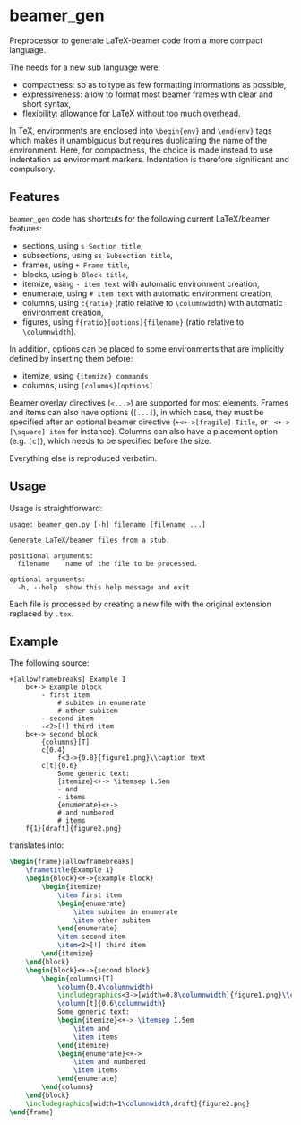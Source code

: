 beamer_gen
==========

Preprocessor to generate LaTeX-beamer code from a more compact language.

The needs for a new sub language were:

- compactness: so as to type as few formatting informations as possible,
- expressiveness: allow to format most beamer frames with clear and short syntax,
- flexibility: allowance for LaTeX without too much overhead.

In TeX, environments are enclosed into ``\begin{env}`` and ``\end{env}`` tags which makes it unambiguous but requires duplicating the name of the environment.
Here, for compactness, the choice is made instead to use indentation as environment markers.
Indentation is therefore significant and compulsory.


Features
--------

``beamer_gen`` code has shortcuts for the following current LaTeX/beamer features:

- sections, using ``s Section title``,
- subsections, using ``ss Subsection title``,
- frames, using ``+ Frame title``,
- blocks, using ``b Block title``,
- itemize, using ``- item text`` with automatic environment creation,
- enumerate, using ``# item text`` with automatic environment creation,
- columns, using ``c{ratio}`` (ratio relative to ``\columnwidth``) with automatic environment creation,
- figures, using ``f{ratio}[options]{filename}`` (ratio relative to ``\columnwidth``).

In addition, options can be placed to some environments that are implicitly defined by inserting them before:

- itemize, using ``{itemize} commands``
- columns, using ``{columns}[options]``


Beamer overlay directives (``<...>``) are supported for most elements.
Frames and items can also have options (``[...]``), in which case, they must be specified after an optional beamer directive (``+<+->[fragile] Title``, or ``-<+->[\square] item`` for instance).
Columns can also have a placement option (e.g. ``[c]``), which needs to be specified before the size.

Everything else is reproduced verbatim.


Usage
-----

Usage is straightforward:

    usage: beamer_gen.py [-h] filename [filename ...]

    Generate LaTeX/beamer files from a stub.

    positional arguments:
      filename    name of the file to be processed.

    optional arguments:
      -h, --help  show this help message and exit

Each file is processed by creating a new file with the original extension replaced by ``.tex``.


Example
-------

The following source:

```
+[allowframebreaks] Example 1
    b<+-> Example block
        - first item
            # subitem in enumerate
            # other subitem
        - second item
        -<2>[!] third item
    b<+-> second block
        {columns}[T]
        c{0.4}
            f<3->{0.8}{figure1.png}\\caption text
        c[t]{0.6}
            Some generic text:
            {itemize}<+-> \itemsep 1.5em
            - and
            - items
            {enumerate}<+->
            # and numbered
            # items
    f{1}[draft]{figure2.png}
```

translates into:

```tex
\begin{frame}[allowframebreaks]
    \frametitle{Example 1}
    \begin{block}<+->{Example block}
        \begin{itemize}
            \item first item
            \begin{enumerate}
                \item subitem in enumerate
                \item other subitem
            \end{enumerate}
            \item second item
            \item<2>[!] third item
        \end{itemize}
    \end{block}
    \begin{block}<+->{second block}
        \begin{columns}[T]
            \column{0.4\columnwidth}
            \includegraphics<3->[width=0.8\columnwidth]{figure1.png}\\caption text
            \column[t]{0.6\columnwidth}
            Some generic text:
            \begin{itemize}<+-> \itemsep 1.5em
                \item and
                \item items
            \end{itemize}
            \begin{enumerate}<+->
                \item and numbered
                \item items
            \end{enumerate}
        \end{columns}
    \end{block}
    \includegraphics[width=1\columnwidth,draft]{figure2.png}
\end{frame}
```
